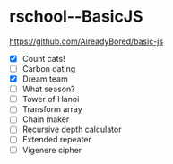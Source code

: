 # rschool--BasicJS

https://github.com/AlreadyBored/basic-js

- [x] Count cats!
- [ ] Carbon dating
- [x] Dream team
- [ ] What season?
- [ ] Tower of Hanoi
- [ ] Transform array
- [ ] Chain maker
- [ ] Recursive depth calculator
- [ ] Extended repeater
- [ ] Vigenere cipher
